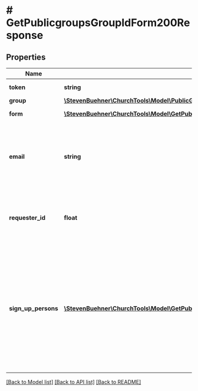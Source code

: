 # # GetPublicgroupsGroupIdForm200Response

## Properties

Name | Type | Description | Notes
------------ | ------------- | ------------- | -------------
**token** | **string** | The sign up token. |
**group** | [**\StevenBuehner\ChurchTools\Model\PublicGroup**](PublicGroup.md) |  |
**form** | [**\StevenBuehner\ChurchTools\Model\GetPublicgroupsGroupIdForm200ResponseFormInner[]**](GetPublicgroupsGroupIdForm200ResponseFormInner.md) | List of form fields. |
**email** | **string** | If the user is not yet signed in, this specifies the email address the user has provided. | [optional]
**requester_id** | **float** | If the user is signed in, this specifies the user ID of the requester. | [optional]
**sign_up_persons** | [**\StevenBuehner\ChurchTools\Model\GetPublicgroupsGroupIdForm200ResponseSignUpPersonsInner[]**](GetPublicgroupsGroupIdForm200ResponseSignUpPersonsInner.md) | Lists all persons the current user is allowed to sign up for. This includes spouses, children below the age of 16 and all persons with the same email address. | [optional]

[[Back to Model list]](../../README.md#models) [[Back to API list]](../../README.md#endpoints) [[Back to README]](../../README.md)
